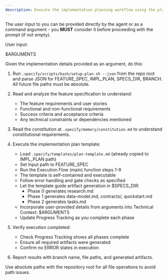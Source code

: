 ```yaml
---
description: Execute the implementation planning workflow using the plan template to generate design artifacts.
---
```


The user input to you can be provided directly by the agent or as a command argument - you **MUST** consider it before proceeding with the prompt (if not empty).

User input:

$ARGUMENTS

Given the implementation details provided as an argument, do this:

1. Run `.specify/scripts/bash/setup-plan.sh --json` from the repo root and parse JSON for FEATURE_SPEC, IMPL_PLAN, SPECS_DIR, BRANCH. All future file paths must be absolute.
2. Read and analyze the feature specification to understand:
    - The feature requirements and user stories
    - Functional and non-functional requirements
    - Success criteria and acceptance criteria
    - Any technical constraints or dependencies mentioned

3. Read the constitution at `.specify/memory/constitution.md` to understand constitutional requirements.

4. Execute the implementation plan template:
    - Load `.specify/templates/plan-template.md` (already copied to IMPL_PLAN path)
    - Set Input path to FEATURE_SPEC
    - Run the Execution Flow (main) function steps 1-9
    - The template is self-contained and executable
    - Follow error handling and gate checks as specified
    - Let the template guide artifact generation in $SPECS_DIR:
        - Phase 0 generates research.md
        - Phase 1 generates data-model.md, contracts/, quickstart.md
        - Phase 2 generates tasks.md
    - Incorporate user-provided details from arguments into Technical Context: $ARGUMENTS
    - Update Progress Tracking as you complete each phase

5. Verify execution completed:
    - Check Progress Tracking shows all phases complete
    - Ensure all required artifacts were generated
    - Confirm no ERROR states in execution

6. Report results with branch name, file paths, and generated artifacts.

Use absolute paths with the repository root for all file operations to avoid path issues.
